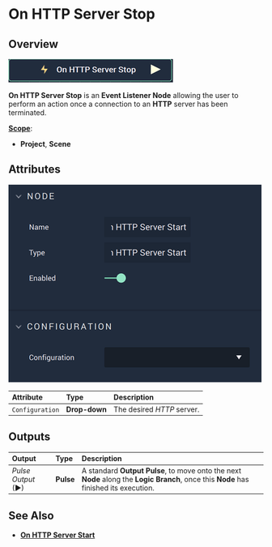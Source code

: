 # On HTTP Server Stop

## Overview

![The On HTTP Server Stop Node.](../../../../.gitbook/assets/onhttpserverstopnode.png)

**On HTTP Server Stop** is an **Event Listener Node** allowing the user to perform an action once a connection to an **HTTP** server has been terminated.

[**Scope**](../overview.md#scopes):
*  **Project**, **Scene**

## Attributes

![The On HTTP Server Stop Node Attributes.](../../../../.gitbook/assets/onhttpserverstartattributes.png)

| Attribute | Type | Description |
| :--- | :--- | :--- |
| `Configuration` | **Drop-down** | The desired _HTTP_ server. |

## Outputs

| Output | Type | Description |
| :--- | :--- | :--- |
| _Pulse Output_ \(►\) | **Pulse** | A standard **Output Pulse**, to move onto the next **Node** along the **Logic Branch**, once this **Node** has finished its execution. |

## See Also

* [**On HTTP Server Start**](onhttpserverstart.md)


